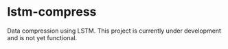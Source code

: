 # lstm-compress
Data compression using LSTM. This project is currently under development and is not yet functional.
